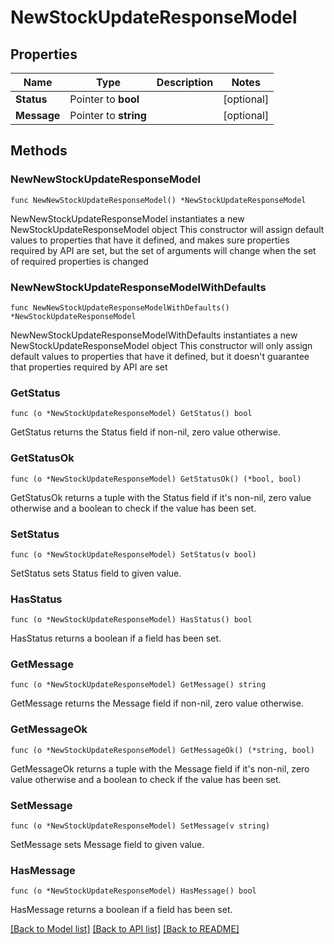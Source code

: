 # NewStockUpdateResponseModel

## Properties

Name | Type | Description | Notes
------------ | ------------- | ------------- | -------------
**Status** | Pointer to **bool** |  | [optional] 
**Message** | Pointer to **string** |  | [optional] 

## Methods

### NewNewStockUpdateResponseModel

`func NewNewStockUpdateResponseModel() *NewStockUpdateResponseModel`

NewNewStockUpdateResponseModel instantiates a new NewStockUpdateResponseModel object
This constructor will assign default values to properties that have it defined,
and makes sure properties required by API are set, but the set of arguments
will change when the set of required properties is changed

### NewNewStockUpdateResponseModelWithDefaults

`func NewNewStockUpdateResponseModelWithDefaults() *NewStockUpdateResponseModel`

NewNewStockUpdateResponseModelWithDefaults instantiates a new NewStockUpdateResponseModel object
This constructor will only assign default values to properties that have it defined,
but it doesn't guarantee that properties required by API are set

### GetStatus

`func (o *NewStockUpdateResponseModel) GetStatus() bool`

GetStatus returns the Status field if non-nil, zero value otherwise.

### GetStatusOk

`func (o *NewStockUpdateResponseModel) GetStatusOk() (*bool, bool)`

GetStatusOk returns a tuple with the Status field if it's non-nil, zero value otherwise
and a boolean to check if the value has been set.

### SetStatus

`func (o *NewStockUpdateResponseModel) SetStatus(v bool)`

SetStatus sets Status field to given value.

### HasStatus

`func (o *NewStockUpdateResponseModel) HasStatus() bool`

HasStatus returns a boolean if a field has been set.

### GetMessage

`func (o *NewStockUpdateResponseModel) GetMessage() string`

GetMessage returns the Message field if non-nil, zero value otherwise.

### GetMessageOk

`func (o *NewStockUpdateResponseModel) GetMessageOk() (*string, bool)`

GetMessageOk returns a tuple with the Message field if it's non-nil, zero value otherwise
and a boolean to check if the value has been set.

### SetMessage

`func (o *NewStockUpdateResponseModel) SetMessage(v string)`

SetMessage sets Message field to given value.

### HasMessage

`func (o *NewStockUpdateResponseModel) HasMessage() bool`

HasMessage returns a boolean if a field has been set.


[[Back to Model list]](../README.md#documentation-for-models) [[Back to API list]](../README.md#documentation-for-api-endpoints) [[Back to README]](../README.md)


